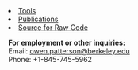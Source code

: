 <html lang="en">
<body id="home" class="index">
<head>
    <meta charset="utf-8">
    <meta name="description" content="Owen Patterson is an Undergradate at the <br>
				      University of California, Berkeley, where <br> 
				      he has studied a mixture of economics, <br> 
				      public policy, and computer science since 2017.">
	<div id="header">
		<p style="Margin:0; font:16px/1.25 serif:Georgia; text-align:justify>
	   Owen Patterson is an Undergradate at the <br>
	   University of California, Berkeley, where <br> 
           he has studied a mixture of economics, <br> 
           policy, and computer science since 2017.</p>
  		<ul class="main">
    			<li><a href="downloadabletools">Tools</a></li>
    			<li><a href="publications">Publications</a></li>
    			<li><a href="github">Source for Raw Code</a></li>
  		</ul>
	<div id="footer">
		<div id="contact">
			<p><strong>For employment or other inquiries:</strong><br>
			Email: <a href="owen.patterson@berkeley.edu">owen.patterson@berkeley.edu</a><br>
			Phone: +1-845-745-5962</p>
		</div>
	</div>
